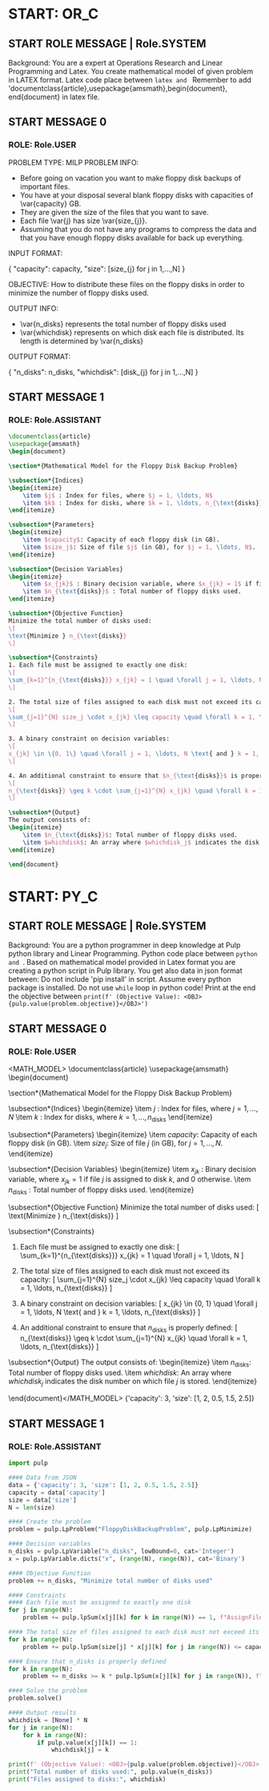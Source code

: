 # START: OR_C 
## START ROLE MESSAGE | Role.SYSTEM 
Background: You are a expert at Operations Research and Linear Programming and Latex. You create mathematical model of given problem in LATEX format. Latex code place between ```latex and ``` Remember to add 'documentclass{article},usepackage{amsmath},begin{document}, end{document} in latex file. 
## START MESSAGE 0 
### ROLE: Role.USER
<DESCRIPTION>
PROBLEM TYPE: MILP
PROBLEM INFO:

- Before going on vacation you want to make floppy disk backups of important files. 
- You have at your disposal several blank floppy disks with capacities of \var{capacity} GB. 
- They are given the size of the files that you want to save.
- Each file \var{j} has size \var{size_{j}}.
- Assuming that you do not have any programs to compress the data and that you have enough floppy disks available for back up everything.

INPUT FORMAT:

{
	"capacity": capacity,
	"size": [size_{j} for j in 1,...,N]
}

OBJECTIVE: How to distribute these files on the floppy disks in order to minimize the number of floppy disks used.

OUTPUT INFO:

- \var{n_disks} represents the total number of floppy disks used
- \var{whichdisk} represents on which disk each file is distributed. Its length is determined by \var{n_disks}

OUTPUT FORMAT:

{
	"n_disks": n_disks,
	"whichdisk": [disk_{j} for j in 1,...,N]
}
</DESCRIPTION>


## START MESSAGE 1 
### ROLE: Role.ASSISTANT
```latex
\documentclass{article}
\usepackage{amsmath}
\begin{document}

\section*{Mathematical Model for the Floppy Disk Backup Problem}

\subsection*{Indices}
\begin{itemize}
    \item $j$ : Index for files, where $j = 1, \ldots, N$
    \item $k$ : Index for disks, where $k = 1, \ldots, n_{\text{disks}}$
\end{itemize}

\subsection*{Parameters}
\begin{itemize}
    \item $capacity$: Capacity of each floppy disk (in GB).
    \item $size_j$: Size of file $j$ (in GB), for $j = 1, \ldots, N$.
\end{itemize}

\subsection*{Decision Variables}
\begin{itemize}
    \item $x_{jk}$ : Binary decision variable, where $x_{jk} = 1$ if file $j$ is assigned to disk $k$, and $0$ otherwise.
    \item $n_{\text{disks}}$ : Total number of floppy disks used.
\end{itemize}

\subsection*{Objective Function}
Minimize the total number of disks used:
\[
\text{Minimize } n_{\text{disks}}
\]

\subsection*{Constraints}
1. Each file must be assigned to exactly one disk:
\[
\sum_{k=1}^{n_{\text{disks}}} x_{jk} = 1 \quad \forall j = 1, \ldots, N
\]

2. The total size of files assigned to each disk must not exceed its capacity:
\[
\sum_{j=1}^{N} size_j \cdot x_{jk} \leq capacity \quad \forall k = 1, \ldots, n_{\text{disks}}
\]

3. A binary constraint on decision variables:
\[
x_{jk} \in \{0, 1\} \quad \forall j = 1, \ldots, N \text{ and } k = 1, \ldots, n_{\text{disks}}
\]

4. An additional constraint to ensure that $n_{\text{disks}}$ is properly defined:
\[
n_{\text{disks}} \geq k \cdot \sum_{j=1}^{N} x_{jk} \quad \forall k = 1, \ldots, n_{\text{disks}}
\]

\subsection*{Output}
The output consists of:
\begin{itemize}
    \item $n_{\text{disks}}$: Total number of floppy disks used.
    \item $whichdisk$: An array where $whichdisk_j$ indicates the disk number on which file $j$ is stored.
\end{itemize}

\end{document}
```

# START: PY_C 
## START ROLE MESSAGE | Role.SYSTEM 
Background: You are a python programmer in deep knowledge at Pulp python library and Linear Programming. Python code place between ```python and ```. Based on mathematical model provided in Latex format you are creating a python script in Pulp library. You get also data in json format between: <DATA></DATA> Do not include 'pip install' in script. Assume every python package is installed. Do not use `while` loop in python code! Print at the end the objective between <OBJ></OBJ> `print(f' (Objective Value): <OBJ>{pulp.value(problem.objective)}</OBJ>')` 
## START MESSAGE 0 
### ROLE: Role.USER
<MATH_MODEL>
\documentclass{article}
\usepackage{amsmath}
\begin{document}

\section*{Mathematical Model for the Floppy Disk Backup Problem}

\subsection*{Indices}
\begin{itemize}
    \item $j$ : Index for files, where $j = 1, \ldots, N$
    \item $k$ : Index for disks, where $k = 1, \ldots, n_{\text{disks}}$
\end{itemize}

\subsection*{Parameters}
\begin{itemize}
    \item $capacity$: Capacity of each floppy disk (in GB).
    \item $size_j$: Size of file $j$ (in GB), for $j = 1, \ldots, N$.
\end{itemize}

\subsection*{Decision Variables}
\begin{itemize}
    \item $x_{jk}$ : Binary decision variable, where $x_{jk} = 1$ if file $j$ is assigned to disk $k$, and $0$ otherwise.
    \item $n_{\text{disks}}$ : Total number of floppy disks used.
\end{itemize}

\subsection*{Objective Function}
Minimize the total number of disks used:
\[
\text{Minimize } n_{\text{disks}}
\]

\subsection*{Constraints}
1. Each file must be assigned to exactly one disk:
\[
\sum_{k=1}^{n_{\text{disks}}} x_{jk} = 1 \quad \forall j = 1, \ldots, N
\]

2. The total size of files assigned to each disk must not exceed its capacity:
\[
\sum_{j=1}^{N} size_j \cdot x_{jk} \leq capacity \quad \forall k = 1, \ldots, n_{\text{disks}}
\]

3. A binary constraint on decision variables:
\[
x_{jk} \in \{0, 1\} \quad \forall j = 1, \ldots, N \text{ and } k = 1, \ldots, n_{\text{disks}}
\]

4. An additional constraint to ensure that $n_{\text{disks}}$ is properly defined:
\[
n_{\text{disks}} \geq k \cdot \sum_{j=1}^{N} x_{jk} \quad \forall k = 1, \ldots, n_{\text{disks}}
\]

\subsection*{Output}
The output consists of:
\begin{itemize}
    \item $n_{\text{disks}}$: Total number of floppy disks used.
    \item $whichdisk$: An array where $whichdisk_j$ indicates the disk number on which file $j$ is stored.
\end{itemize}

\end{document}</MATH_MODEL>
<DATA>
{'capacity': 3, 'size': [1, 2, 0.5, 1.5, 2.5]}</DATA>


## START MESSAGE 1 
### ROLE: Role.ASSISTANT
```python
import pulp

#### Data from JSON
data = {'capacity': 3, 'size': [1, 2, 0.5, 1.5, 2.5]}
capacity = data['capacity']
size = data['size']
N = len(size)

#### Create the problem
problem = pulp.LpProblem("FloppyDiskBackupProblem", pulp.LpMinimize)

#### Decision variables
n_disks = pulp.LpVariable("n_disks", lowBound=0, cat='Integer')
x = pulp.LpVariable.dicts("x", (range(N), range(N)), cat='Binary')

#### Objective Function
problem += n_disks, "Minimize total number of disks used"

#### Constraints
#### Each file must be assigned to exactly one disk
for j in range(N):
    problem += pulp.lpSum(x[j][k] for k in range(N)) == 1, f"AssignFile_{j}"

#### The total size of files assigned to each disk must not exceed its capacity
for k in range(N):
    problem += pulp.lpSum(size[j] * x[j][k] for j in range(N)) <= capacity, f"DiskCapacity_{k}"

#### Ensure that n_disks is properly defined
for k in range(N):
    problem += n_disks >= k * pulp.lpSum(x[j][k] for j in range(N)), f"MinDisks_{k}"

#### Solve the problem
problem.solve()

#### Output results
whichdisk = [None] * N
for j in range(N):
    for k in range(N):
        if pulp.value(x[j][k]) == 1:
            whichdisk[j] = k

print(f' (Objective Value): <OBJ>{pulp.value(problem.objective)}</OBJ>')
print("Total number of disks used:", pulp.value(n_disks))
print("Files assigned to disks:", whichdisk)
```

